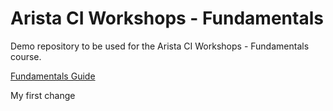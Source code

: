# Arista CI Workshops - Fundamentals

Demo repository to be used for the Arista CI Workshops - Fundamentals course.

[Fundamentals Guide](https://aristanetworks.github.io/avd-workshops/)

My first change
